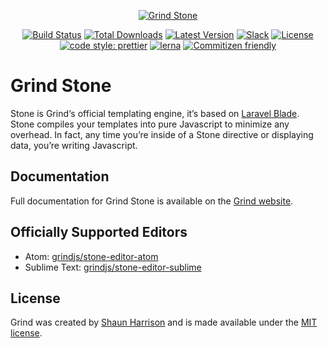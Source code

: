 <p align="center"><a href="https://grind.rocks"><img src="https://assets.grind.rocks/docs/img/grind-stone.svg" alt="Grind Stone" /></a></p>

<p align="center">
<a href="https://github.com/grindjs/grindjs/actions"><img src="https://github.com/grindjs/grindjs/workflows/build/badge.svg" alt="Build Status"></a>
<a href="https://www.npmjs.com/package/grind-stone"><img src="https://img.shields.io/npm/dt/grind-stone.svg" alt="Total Downloads"></a>
<a href="https://www.npmjs.com/package/grind-stone"><img src="https://img.shields.io/npm/v/grind-stone.svg" alt="Latest Version"></a>
<a href="https://chat.grind.rocks"><img src="https://chat.grind.rocks/badge.svg" alt="Slack"></a>
<a href="https://www.npmjs.com/package/grind-stone"><img src="https://img.shields.io/npm/l/grind-stone.svg" alt="License"></a>
<a href="https://github.com/prettier/prettier"><img src="https://img.shields.io/badge/code_style-prettier-ff69b4.svg" alt="code style: prettier"></a>
<a href="https://lerna.js.org/"><img src="https://img.shields.io/badge/maintained%20with-lerna-cc00ff.svg" alt="lerna"></a>
<a href="http://commitizen.github.io/cz-cli/"><img src="https://img.shields.io/badge/commitizen-friendly-brightgreen.svg" alt="Commitizen friendly"></a>
</p>

# Grind Stone

Stone is Grind‘s official templating engine, it’s based on [Laravel Blade](https://laravel.com/docs/master/blade). Stone compiles your templates into pure Javascript to minimize any overhead. In fact, any time you’re inside of a Stone directive or displaying data, you’re writing Javascript.

## Documentation

Full documentation for Grind Stone is available on the [Grind website](https://grind.rocks/docs/guides/stone).

## Officially Supported Editors

- Atom: [grindjs/stone-editor-atom](https://github.com/grindjs/stone-editor-atom)
- Sublime Text: [grindjs/stone-editor-sublime](https://github.com/grindjs/stone-editor-sublime)

## License

Grind was created by [Shaun Harrison](https://github.com/shnhrrsn) and is made available under the [MIT license](LICENSE).
